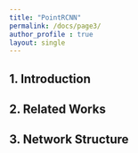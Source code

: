 ```yaml
---
title: "PointRCNN"
permalink: /docs/page3/
author_profile : true
layout: single
---
```

## 1. Introduction

## 2. Related Works

## 3. Network Structure